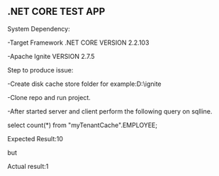 
.NET CORE TEST APP
-----------------------
System Dependency:

-Target Framework .NET CORE VERSION 2.2.103

-Apache Ignite VERSION 2.7.5


Step to produce issue:
 
 -Create disk cache store folder for example:D:\ignite
 
 -Clone repo and run project.
 
 -After started server and client perform the following query on sqlline.
 
  select count(*) from "myTenantCache".EMPLOYEE;
 
 Expected Result:10
 
 but
 
 Actual result:1
  
